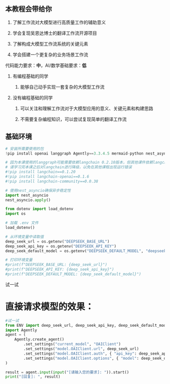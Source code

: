 ## 本教程会带给你

1. 了解工作流对大模型进行高质量工作的辅助意义
    
2. 学会复现吴恩达博士的翻译工作流开源项目
    
3. 了解构成大模型工作流系统的关键元素
    
4. 学会搭建一个更复杂的业务场景工作流


代码能力要求：**中**，AI/数学基础要求：**低**

1. 有编程基础的同学
    
    1. 能够自己动手实现一套复杂的大模型工作流
        
2. 没有编程基础的同学
    
    1. 可以关注和理解工作流对于大模型应用的意义、关键元素和构建思路
        
    2. 不需要复杂编程知识，可以尝试复现简单的翻译工作流
        

  

## 基础环境

```Python
# 安装所需要使用的包
!pip install openai langgraph Agently==3.3.4.5 mermaid-python nest_asyncio

# 因为本课使用的langgraph可能需要依赖langchain 0.2.10版本，但其他课件依赖langchain 0.1.20版本
# 请学习完本课之后对langchain进行降级，以免在其他课程出现运行错误
#!pip install langchain==0.1.20
#!pip install langchain-openai==0.1.6
#!pip install langchain-community==0.0.38
```

```Python
# 使用nest_asyncio确保异步稳定性
import nest_asyncio
nest_asyncio.apply()
```

```Python
from dotenv import load_dotenv
import os

# 加载 .env 文件
load_dotenv()

# 从环境变量中读取值
deep_seek_url = os.getenv("DEEPSEEK_BASE_URL")
deep_seek_api_key = os.getenv("DEEPSEEK_API_KEY")
deep_seek_default_model = os.getenv("DEEPSEEK_DEFAULT_MODEL", "deepseek-chat")

# 打印环境变量
#print(f"DEEPSEEK_BASE_URL: {deep_seek_url}")
#print(f"DEEPSEEK_API_KEY: {deep_seek_api_key}")
#print(f"DEEPSEEK_DEFAULT_MODEL: {deep_seek_default_model}")
```

  

试一试

# 直接请求模型的效果：

```Python
#试一试
from ENV import deep_seek_url, deep_seek_api_key, deep_seek_default_model
import Agently
agent = (
    Agently.create_agent()
        .set_settings("current_model", "OAIClient")
        .set_settings("model.OAIClient.url", deep_seek_url)
        .set_settings("model.OAIClient.auth", { "api_key": deep_seek_api_key })
        .set_settings("model.OAIClient.options", { "model": deep_seek_default_model })
)

result = agent.input(input("[请输入您的要求]: ")).start()
print("[回复]: ", result)
```